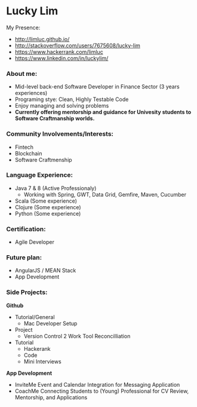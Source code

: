 # Lucky Lim

My Presence:
* http://limluc.github.io/
* http://stackoverflow.com/users/7675608/lucky-lim
* https://www.hackerrank.com/limluc
* https://www.linkedin.com/in/luckylim/

### About me:
* Mid-level back-end Software Developer in Finance Sector (3 years experiences)
* Programing stye: Clean, Highly Testable Code
* Enjoy managing and solving problems
* **Currently offering mentorship and guidance for Univesity students to Software Craftmanship worlds.**

### Community Involvements/Interests:
* Fintech
* Blockchain
* Software Craftmenship

### Language Experience:
* Java 7 & 8 (Active Professionaly)
  * Working with Spring, GWT, Data Grid, Gemfire, Maven, Cucumber
* Scala (Some experience)
* Clojure (Some experience)
* Python (Some experience)

### Certification:
* Agile Developer

### Future plan:
* AngularJS / MEAN Stack
* App Development

### Side Projects:

**Github**
* Tutorial/General
  * Mac Developer Setup
* Project 
  * Version Control 2 Work Tool Reconcilliation
* Tutorial
  * Hackerank
  * Code
  * Mini Interviews

**App Development**
* InviteMe
  Event and Calendar Integration for Messaging Application
* CoachMe
  Connecting Students to (Young) Professional for CV Review, Mentorship, and Applications
